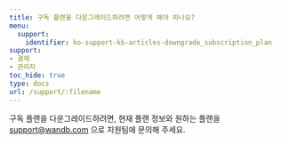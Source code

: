 ```yaml
---
title: 구독 플랜을 다운그레이드하려면 어떻게 해야 하나요?
menu:
  support:
    identifier: ko-support-kb-articles-downgrade_subscription_plan
support:
- 결제
- 관리자
toc_hide: true
type: docs
url: /support/:filename
---
```


구독 플랜을 다운그레이드하려면, 현재 플랜 정보와 원하는 플랜을 support@wandb.com 으로 지원팀에 문의해 주세요.